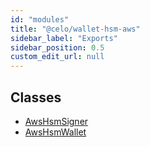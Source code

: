 ```yaml
---
id: "modules"
title: "@celo/wallet-hsm-aws"
sidebar_label: "Exports"
sidebar_position: 0.5
custom_edit_url: null
---
```


## Classes

- [AwsHsmSigner](classes/awshsmsigner.md)
- [AwsHsmWallet](classes/awshsmwallet.md)
